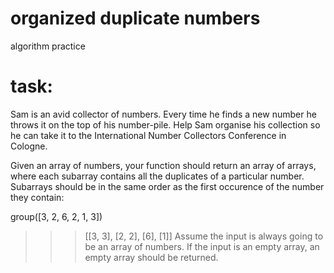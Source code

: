 # organized duplicate numbers

algorithm practice

# task:

Sam is an avid collector of numbers. Every time he finds a new number he throws it on the top of his number-pile. Help Sam organise his collection so he can take it to the International Number Collectors Conference in Cologne.

Given an array of numbers, your function should return an array of arrays, where each subarray contains all the duplicates of a particular number. Subarrays should be in the same order as the first occurence of the number they contain:

group([3, 2, 6, 2, 1, 3])
>>> [[3, 3], [2, 2], [6], [1]]
Assume the input is always going to be an array of numbers. If the input is an empty array, an empty array should be returned.

